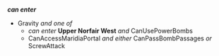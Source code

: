 ﻿***can enter***

- Gravity *and one of*
  - *can enter* **Upper Norfair West** *and* CanUsePowerBombs
  - CanAccessMaridiaPortal *and either* CanPassBombPassages *or* ScrewAttack
